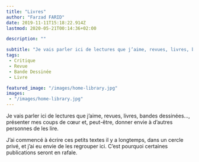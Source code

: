 ```yaml
---
title: "Livres"
author: "Farzad FARID"
date: 2019-11-11T15:18:22.914Z
lastmod: 2020-05-21T00:14:36+02:00

description: ""

subtitle: "Je vais parler ici de lectures que j’aime, revues, livres, bandes dessinées…, présenter mes coups de cœur et, peut-être, donner envie à…"
tags:
 - Critique
 - Revue
 - Bande Dessinée
 - Livre

featured_image: "/images/home-library.jpg" 
images:
 - "/images/home-library.jpg"
---
```



Je vais parler ici de lectures que j’aime, revues, livres, bandes dessinées…, présenter mes coups de cœur et, peut-être, donner envie à d’autres personnes de les lire.

J’ai commencé à écrire ces petits textes il y a longtemps, dans un cercle privé, et j’ai eu envie de les regrouper ici. C’est pourquoi certaines publications seront en rafale.
